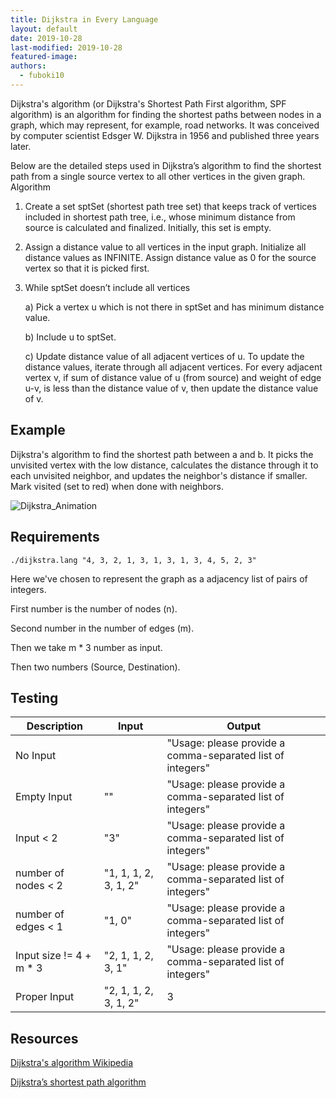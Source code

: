 ```yaml
---
title: Dijkstra in Every Language
layout: default
date: 2019-10-28
last-modified: 2019-10-28
featured-image: 
authors:
  - fuboki10
---
```


Dijkstra's algorithm (or Dijkstra's Shortest Path First algorithm, SPF algorithm) is an algorithm for finding the shortest paths between nodes in a graph, which may represent, for example, road networks. It was conceived by computer scientist Edsger W. Dijkstra in 1956 and published three years later.

Below are the detailed steps used in Dijkstra’s algorithm to find the shortest path from a single source vertex to all other vertices in the given graph.
Algorithm
1) Create a set sptSet (shortest path tree set) that keeps track of vertices included in shortest path tree, i.e., whose minimum distance from source is calculated and finalized. Initially, this set is empty.
2) Assign a distance value to all vertices in the input graph. Initialize all distance values as INFINITE. Assign distance value as 0 for the source vertex so that it is picked first.
3) While sptSet doesn’t include all vertices

    a) Pick a vertex u which is not there in sptSet and has minimum distance value.
  
    b) Include u to sptSet.
  
    c) Update distance value of all adjacent vertices of u. To update the distance values, iterate through all adjacent vertices. For every           adjacent vertex v, if sum of distance value of u (from source) and weight of edge u-v, is less than the distance value of v, then update the  distance value of v.

## Example

Dijkstra's algorithm to find the shortest path between a and b. It picks the unvisited vertex with the low distance, calculates the distance through it to each unvisited neighbor, and updates the neighbor's distance if smaller. Mark visited (set to red) when done with neighbors.

![Dijkstra_Animation](https://user-images.githubusercontent.com/35429211/67672949-a2dcfd80-f981-11e9-862a-96bd0ec9ba83.gif)

## Requirements

```console
./dijkstra.lang "4, 3, 2, 1, 3, 1, 3, 1, 3, 4, 5, 2, 3"
```

Here we've chosen to represent the graph as a adjacency list of pairs of integers.

First number is the number of nodes (n).

Second number in the number of edges (m).

Then we take m * 3 number as input.

Then two numbers (Source, Destination).


## Testing

| Description      | Input                                                                       | Output                                                     |
| ---------------- | --------------------------------------------------------------------------- | ---------------------------------------------------------- |
| No Input         |                                                                             | "Usage: please provide a comma-separated list of integers" |
| Empty Input      | ""                                                                          | "Usage: please provide a comma-separated list of integers" |
| Input < 2 | "3"                                                          | "Usage: please provide a comma-separated list of integers" |
| number of nodes < 2 | "1, 1, 1, 2, 3, 1, 2"                                                          | "Usage: please provide a comma-separated list of integers" |
| number of edges < 1 | "1, 0"                                                          | "Usage: please provide a comma-separated list of integers" |
| Input size != 4 + m * 3 | "2, 1, 1, 2, 3, 1"                                                          | "Usage: please provide a comma-separated list of integers" |
| Proper Input     | "2, 1, 1, 2, 3, 1, 2" | 3                                                       |

## Resources

[Dijkstra's algorithm Wikipedia][1]

[Dijkstra’s shortest path algorithm][2]

[1]: https://en.wikipedia.org/wiki/Dijkstra%27s_algorithm
[2]: https://www.geeksforgeeks.org/dijkstras-shortest-path-algorithm-greedy-algo-7
